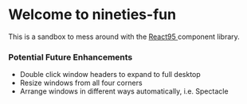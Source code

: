 # Welcome to nineties-fun

This is a sandbox to mess around with the 
<a
        href="https://react95.io/"
        target="_blank"
        rel="noopener noreferrer"
    >
React95
</a> component library.

### Potential Future Enhancements

<ul>
    <li>Double click window headers to expand to full desktop
    <li>Resize windows from all four corners
    <li>Arrange windows in different ways automatically, i.e. Spectacle
</ul>
